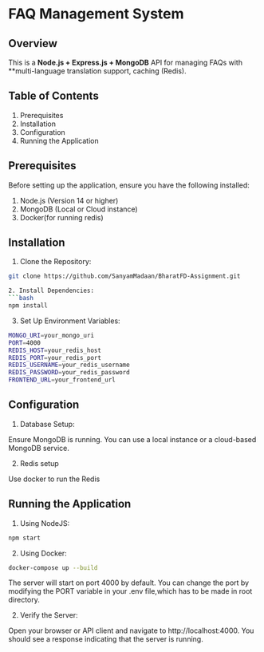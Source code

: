 # FAQ Management System

## Overview

This is a **Node.js + Express.js + MongoDB** API for managing FAQs with **multi-language translation support, caching (Redis).


## Table of Contents

1. Prerequisites
2. Installation
3. Configuration
4. Running the Application


## Prerequisites

Before setting up the application, ensure you have the following installed:

1. Node.js (Version 14 or higher)
2. MongoDB (Local or Cloud instance)
3. Docker(for running redis)

## Installation

1. Clone the Repository:

```bash
git clone https://github.com/SanyamMadaan/BharatFD-Assignment.git 

2. Install Dependencies:
```bash
npm install
```
3. Set Up Environment Variables:
```bash
MONGO_URI=your_mongo_uri
PORT=4000
REDIS_HOST=your_redis_host
REDIS_PORT=your_redis_port
REDIS_USERNAME=your_redis_username
REDIS_PASSWORD=your_redis_password
FRONTEND_URL=your_frontend_url
```

## Configuration
1. Database Setup:

Ensure MongoDB is running. You can use a local instance or a cloud-based MongoDB service.

2. Redis setup

Use docker to run the Redis

## Running the Application
1. Using NodeJS:
```bash
npm start
```
2. Using Docker:
```bash
docker-compose up --build
```
The server will start on port 4000 by default. You can change the port by modifying the PORT variable in your .env file,which has to be made in root directory.

2. Verify the Server:

Open your browser or API client and navigate to http://localhost:4000. You should see a response indicating that the server is running.
